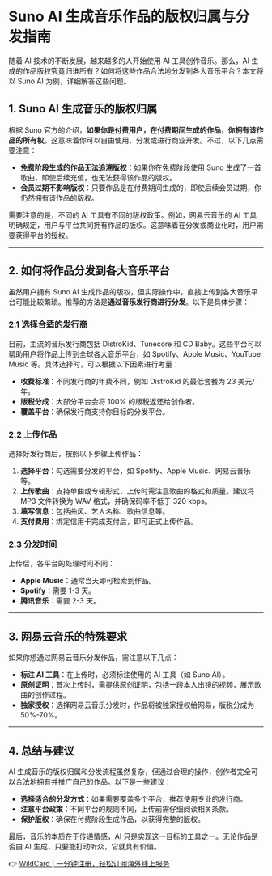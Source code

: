 # Suno AI 生成音乐作品的版权归属与分发指南

随着 AI 技术的不断发展，越来越多的人开始使用 AI 工具创作音乐。那么，AI 生成的作品版权究竟归谁所有？如何将这些作品合法地分发到各大音乐平台？本文将以 Suno AI 为例，详细解答这些问题。

## 1. Suno AI 生成音乐的版权归属

根据 Suno 官方的介绍，**如果你是付费用户，在付费期间生成的作品，你拥有该作品的所有权**。这意味着你可以自由使用、分发或进行商业开发。不过，以下几点需要注意：

- **免费阶段生成的作品无法追溯版权**：如果你在免费阶段使用 Suno 生成了一首歌曲，即使后续充值，也无法获得该作品的版权。
- **会员过期不影响版权**：只要作品是在付费期间生成的，即使后续会员过期，你仍然拥有该作品的版权。

需要注意的是，不同的 AI 工具有不同的版权政策。例如，网易云音乐的 AI 工具明确规定，用户与平台共同拥有作品的版权。这意味着在分发或商业化时，用户需要获得平台的授权。

---

## 2. 如何将作品分发到各大音乐平台

虽然用户拥有 Suno AI 生成作品的版权，但实际操作中，直接上传到各大音乐平台可能比较繁琐。推荐的方法是**通过音乐发行商进行分发**。以下是具体步骤：

### 2.1 选择合适的发行商

目前，主流的音乐发行商包括 DistroKid、Tunecore 和 CD Baby。这些平台可以帮助用户将作品上传到全球各大音乐平台，如 Spotify、Apple Music、YouTube Music 等。具体选择时，可以根据以下因素进行考量：

- **收费标准**：不同发行商的年费不同，例如 DistroKid 的最低套餐为 23 美元/年。
- **版税分成**：大部分平台会将 100% 的版税返还给创作者。
- **覆盖平台**：确保发行商支持你目标的分发平台。

### 2.2 上传作品

选择好发行商后，按照以下步骤上传作品：

1. **选择平台**：勾选需要分发的平台，如 Spotify、Apple Music、网易云音乐等。
2. **上传歌曲**：支持单曲或专辑形式，上传时需注意歌曲的格式和质量。建议将 MP3 文件转换为 WAV 格式，并确保码率不低于 320 kbps。
3. **填写信息**：包括曲风、艺人名称、歌曲信息等。
4. **支付费用**：绑定信用卡完成支付后，即可正式上传作品。

### 2.3 分发时间

上传后，各平台的处理时间不同：

- **Apple Music**：通常当天即可检索到作品。
- **Spotify**：需要 1-3 天。
- **腾讯音乐**：需要 2-3 天。

---

## 3. 网易云音乐的特殊要求

如果你想通过网易云音乐分发作品，需注意以下几点：

- **标注 AI 工具**：在上传时，必须标注使用的 AI 工具（如 Suno AI）。
- **原创证明**：首次上传时，需提供原创证明，包括一段本人出镜的视频，展示歌曲的创作过程。
- **独家授权**：选择网易云音乐分发时，作品将被独家授权给网易，版税分成为 50%-70%。

---

## 4. 总结与建议

AI 生成音乐的版权归属和分发流程虽然复杂，但通过合理的操作，创作者完全可以合法地拥有并推广自己的作品。以下是一些建议：

- **选择适合的分发方式**：如果需要覆盖多个平台，推荐使用专业的发行商。
- **注意平台政策**：不同平台的规则不同，上传前需仔细阅读相关条款。
- **保护版权**：确保在付费阶段生成作品，以获得完整的版权。

最后，音乐的本质在于传递情感，AI 只是实现这一目标的工具之一。无论作品是否由 AI 生成，只要能打动听众，它就具有价值。

👉 [WildCard | 一分钟注册，轻松订阅海外线上服务](https://bbtdd.com/WildCard)